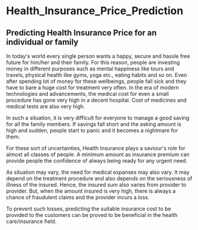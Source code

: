 # Health_Insurance_Price_Prediction


## Predicting Health Insurance Price for an individual or family


In today's world every single person wants a happy, secure and hassle free future for him/her and their family. For this reason, people are investing money in different purposes such as mental happiness like tours and travels, physical health like gyms, yoga etc., eating habits and so on. Even after spending lot of money for these wellbeings, people fall sick and they have to bare a huge cost for treatment very often. In the era of modern technologies and advancements, the medical cost for even a small procedure has gone very high in a decent hospital. Cost of medicines and medical tests are also very high.

In such a situation, it is very difficult for everyone to manage a good saving for all the family members. If savings fall short and the asking amount is high and sudden, people start to panic and it becomes a nightmare for them.

For these sort of uncertainties, Health Insurance plays a saviour's role for almost all classes of people. A minimum amount as insurance premium can provide people the confidence of always being ready for any urgent need.

As situation may vary, the need for medical expanses may also vary. It may depend on the treatment procedure and also depends on the seriousness of illness of the insured. Hence, the insured sum also varies from provider to provider. But, when the amount insured is very high, there is always a chance of fraudulent claims and the provider incurs a loss.

To prevent such losses, predicting the suitable insurance cost to be provided to the customers can be proved to be beneficial in the health care/insurance field.
